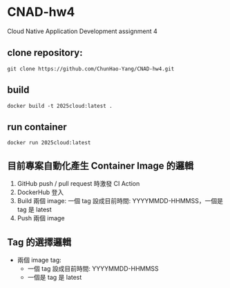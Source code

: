# CNAD-hw4
Cloud Native Application Development assignment 4


## clone repository:
```
git clone https://github.com/ChunHao-Yang/CNAD-hw4.git
```

## build
```
docker build -t 2025cloud:latest .
```

## run container
```
docker run 2025cloud:latest
```

## 目前專案自動化產生 Container Image 的邏輯
1.	GitHub push / pull request 時激發 CI Action
2.	DockerHub 登入
3.	Build 兩個 image: 一個 tag 設成目前時間: YYYYMMDD-HHMMSS，一個是 tag 是 latest
4.	Push 兩個 image

## Tag 的選擇邏輯
- 兩個 image tag:
  - 一個 tag 設成目前時間: YYYYMMDD-HHMMSS
  - 一個是 tag 是 latest
